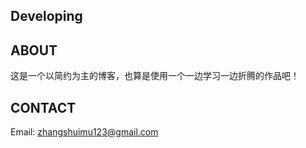 ## Developing


## ABOUT

这是一个以简约为主的博客，也算是使用一个一边学习一边折腾的作品吧！

## CONTACT

Email: zhangshuimu123@gmail.com
